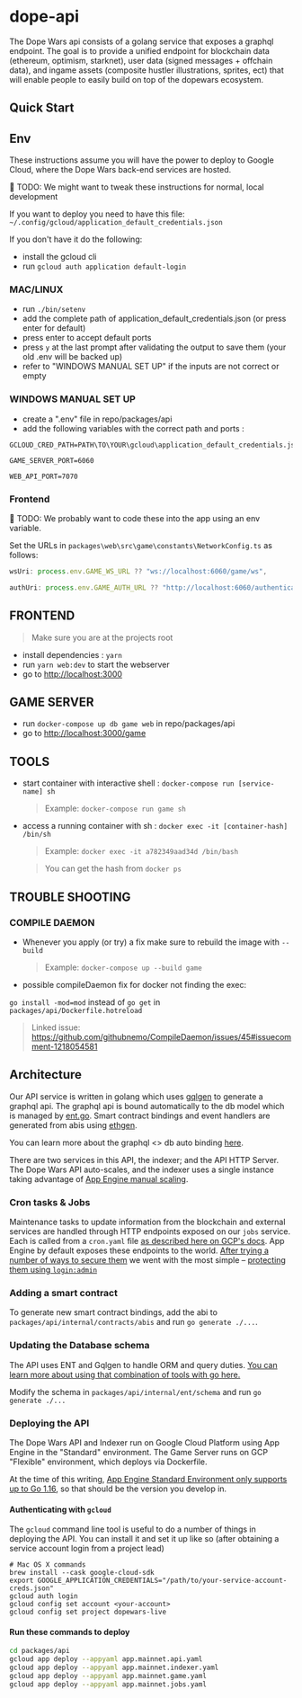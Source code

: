 # dope-api

The Dope Wars api consists of a golang service that exposes a graphql endpoint. The goal is to provide a unified endpoint for blockchain data (ethereum, optimism, starknet), user data (signed messages + offchain data), and ingame assets (composite hustler illustrations, sprites, ect) that will enable people to easily build on top of the dopewars ecosystem.

## Quick Start

## Env

These instructions assume you will have the power to deploy to Google Cloud, where the Dope Wars back-end services are hosted.

🚧 TODO: We might want to tweak these instructions for normal, local development

If you want to deploy you need to have this file:  `~/.config/gcloud/application_default_credentials.json`

If you don't have it do the following:

- install the gcloud cli
- run `gcloud auth application default-login`

### MAC/LINUX

- run `./bin/setenv`
- add the complete path of application_default_credentials.json (or press enter for default)
- press enter to accept default ports
- press `y` at the last prompt after validating the output to save them (your old .env will be backed up)
- refer to "WINDOWS MANUAL SET UP" if the inputs are not correct or empty

### WINDOWS MANUAL SET UP

- create a ".env" file in repo/packages/api
- add the following variables with the correct path and ports :

```
GCLOUD_CRED_PATH=PATH\TO\YOUR\gcloud\application_default_credentials.json

GAME_SERVER_PORT=6060

WEB_API_PORT=7070
```

### Frontend

🚧 TODO: We probably want to code these into the app using an env variable.

Set the URLs in `packages\web\src\game\constants\NetworkConfig.ts` as follows:

```js
wsUri: process.env.GAME_WS_URL ?? "ws://localhost:6060/game/ws",

authUri: process.env.GAME_AUTH_URL ?? "http://localhost:6060/authentication",
```

## FRONTEND

> Make sure you are at the projects root

- install dependencies : `yarn`
- run `yarn web:dev` to start the webserver
- go to <http://localhost:3000>

## GAME SERVER

- run `docker-compose up db game web` in repo/packages/api
- go to <http://localhost:3000/game>

## TOOLS

- start container with interactive shell : `docker-compose run [service-name] sh`
    > Example: `docker-compose run game sh`

- access a running container with sh : `docker exec -it [container-hash] /bin/sh`
    > Example: `docker exec -it a782349aad34d /bin/bash`

    > You can get the hash from `docker ps`

## TROUBLE SHOOTING

### COMPILE DAEMON

- Whenever you apply (or try) a fix make sure to rebuild the image with `--build`
    > Example: `docker-compose up --build game`

- possible compileDaemon fix for docker not finding the exec:

 `go install -mod=mod` instead of `go get` in `packages/api/Dockerfile.hotreload`
 > Linked issue: <https://github.com/githubnemo/CompileDaemon/issues/45#issuecomment-1218054581>

## Architecture

Our API service is written in golang which uses [gqlgen](https://github.com/99designs/gqlgen) to generate a graphql api. The graphql api is bound automatically to the db model which is managed by [ent.go](https://github.com/ent/ent). Smart contract bindings and event handlers are generated from abis using [ethgen](https://github.com/withtally/synceth).

You can learn more about the graphql <> db auto binding [here](https://entgo.io/docs/tutorial-todo-gql).

There are two services in this API, the indexer; and the API HTTP Server. The Dope Wars API auto-scales, and the indexer uses a single instance taking advantage of [App Engine manual scaling](https://cloud.google.com/appengine/docs/standard/go/how-instances-are-managed).

### Cron tasks & Jobs

Maintenance tasks to update information from the blockchain and external services are handled through HTTP endpoints exposed on our `jobs` service. Each is called from a `cron.yaml` file [as described here on GCP's docs](https://cloud.google.com/appengine/docs/standard/go/scheduling-jobs-with-cron-yaml). App Engine by default exposes these endpoints to the world. [After trying a number of ways to secure them](https://medium.com/google-cloud/gclb-app-engine-cron-and-cloud-scheduler-1df59a7963f) we went with the most simple – [protecting them using `login:admin`](https://cloud.google.com/appengine/docs/standard/java/config/cron-yaml#securing_urls_for_cron)

### Adding a smart contract

To generate new smart contract bindings, add the abi to `packages/api/internal/contracts/abis` and run `go generate ./...`.

### Updating the Database schema

The API uses ENT and Gqlgen to handle ORM and query duties. [You can learn more about using that combination of tools with go here.](https://betterprogramming.pub/implement-a-graphql-server-with-ent-and-gqlgen-in-go-8840f086b8a8)

Modify the schema in `packages/api/internal/ent/schema` and run `go generate ./...`

### Deploying the API

The Dope Wars API and Indexer run on Google Cloud Platform using App Engine in the "Standard" environment. The Game Server runs on GCP "Flexible" environment, which deploys via Dockerfile.

At the time of this writing, [App Engine Standard Environment only supports up to Go 1.16](https://cloud.google.com/appengine/docs/the-appengine-environments), so that should be the version you develop in.

#### Authenticating with `gcloud`

The `gcloud` command line tool is useful to do a number of things in deploying the API. You can install it and set it up like so (after obtaining a service account login from a project lead)

```shell
# Mac OS X commands
brew install --cask google-cloud-sdk
export GOOGLE_APPLICATION_CREDENTIALS="/path/to/your-service-account-creds.json"
gcloud auth login
gcloud config set account <your-account>
gcloud config set project dopewars-live
```

#### Run these commands to deploy

```bash
cd packages/api
gcloud app deploy --appyaml app.mainnet.api.yaml
gcloud app deploy --appyaml app.mainnet.indexer.yaml
gcloud app deploy --appyaml app.mainnet.game.yaml
gcloud app deploy --appyaml app.mainnet.jobs.yaml
```

